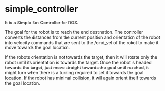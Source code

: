 # simple_controller
It is a Simple Bot Controller for ROS.

The goal for the robot is to reach the end destination. The controller converts the distances from the current position and orientation of the robot into velocity commands that are sent to the /cmd_vel of the robot to make it move towards the goal location.

If the robots orientation is not towards the target, then it will rotate only the robot until its orientation is towards the target. Once the robot is headed towards the target, just move straight towards the goal until reached, it might turn when there is a turning required to set it towards the goal location. If the robot has minimal collision, it will again orient itself towards the goal location.
